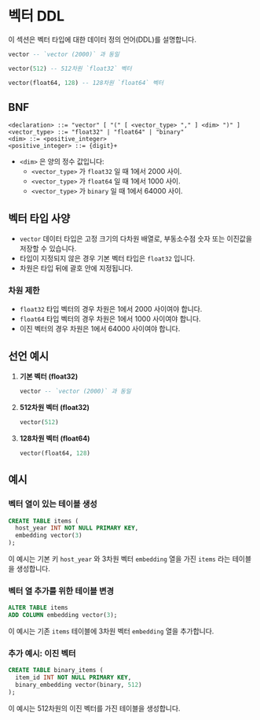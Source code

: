 # 벡터 DDL

이 섹션은 벡터 타입에 대한 데이터 정의 언어(DDL)를 설명합니다.

```sql
vector -- `vector (2000)` 과 동일

vector(512) -- 512차원 `float32` 벡터

vector(float64, 128) -- 128차원 `float64` 벡터
```

## BNF

```bnf
<declaration> ::= "vector" [ "(" [ <vector_type> "," ] <dim> ")" ]
<vector_type> ::= "float32" | "float64" | "binary"
<dim> ::= <positive_integer>
<positive_integer> ::= {digit}+
```

- `<dim>` 은 양의 정수 값입니다:
  - `<vector_type>` 가 `float32` 일 때 1에서 2000 사이.
  - `<vector_type>` 가 `float64` 일 때 1에서 1000 사이.
  - `<vector_type>` 가 `binary` 일 때 1에서 64000 사이.

## 벡터 타입 사양

- `vector` 데이터 타입은 고정 크기의 다차원 배열로, 부동소수점 숫자 또는 이진값을 저장할 수 있습니다.
- 타입이 지정되지 않은 경우 기본 벡터 타입은 `float32` 입니다.
- 차원은 타입 뒤에 괄호 안에 지정됩니다.

### 차원 제한

- `float32` 타입 벡터의 경우 차원은 1에서 2000 사이여야 합니다.
- `float64` 타입 벡터의 경우 차원은 1에서 1000 사이여야 합니다.
- 이진 벡터의 경우 차원은 1에서 64000 사이여야 합니다.

## 선언 예시

1. **기본 벡터 (float32)**

   ```sql
   vector -- `vector (2000)` 과 동일
   ```

2. **512차원 벡터 (float32)**

   ```sql
   vector(512)
   ```

3. **128차원 벡터 (float64)**

   ```sql
   vector(float64, 128)
   ```

## 예시

### 벡터 열이 있는 테이블 생성

```sql
CREATE TABLE items (
  host_year INT NOT NULL PRIMARY KEY,
  embedding vector(3)
);
```

이 예시는 기본 키 `host_year` 와 3차원 벡터 `embedding` 열을 가진 `items` 라는 테이블을 생성합니다.

### 벡터 열 추가를 위한 테이블 변경

```sql
ALTER TABLE items
ADD COLUMN embedding vector(3);
```

이 예시는 기존 `items` 테이블에 3차원 벡터 `embedding` 열을 추가합니다.

### 추가 예시: 이진 벡터

```sql
CREATE TABLE binary_items (
  item_id INT NOT NULL PRIMARY KEY,
  binary_embedding vector(binary, 512)
);
```

이 예시는 512차원의 이진 벡터를 가진 테이블을 생성합니다.
